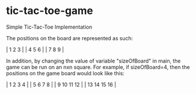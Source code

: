 # tic-tac-toe-game
Simple Tic-Tac-Toe Implementation

The positions on the board are represented as such: 

| 1 2 3 |
| 4 5 6 |
| 7 8 9 |

In addition, by changing the value of variable "sizeOfBoard" in main, the game can be run on an nxn square.  For example, if sizeOfBoard=4, then the positions on the game board would look like this:

| 1   2  3  4 |
| 5   6  7  8 |
| 9  10 11 12 |
| 13 14 15 16 |
